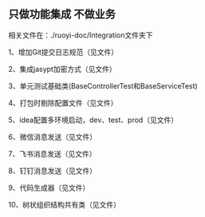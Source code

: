 ## 只做功能集成 不做业务 
相关文件在：./ruoyi-doc/Integration文件夹下

1、增加Git提交日志规范（见文件）

2、集成jasypt加密方式（见文件）

3、单元测试基础类(BaseControllerTest和BaseServiceTest)

4、打包时剔除配置文件（见文件）
    
5、idea配置多环境启动，dev、test、prod（见文件）

6、微信消息发送（见文件）

7、飞书消息发送（见文件）

8、钉钉消息发送（见文件）

9、代码生成器（见文件）

10、树状组织结构共有类（见文件）
